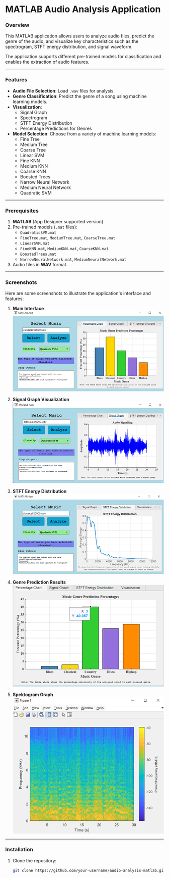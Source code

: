 # **MATLAB Audio Analysis Application**

### **Overview**
This MATLAB application allows users to analyze audio files, predict the genre of the audio, and visualize key characteristics such as the spectrogram, STFT energy distribution, and signal waveform. 

The application supports different pre-trained models for classification and enables the extraction of audio features.

---

### **Features**
- **Audio File Selection**: Load `.wav` files for analysis.
- **Genre Classification**: Predict the genre of a song using machine learning models.
- **Visualization**:
  - Signal Graph
  - Spectrogram
  - STFT Energy Distribution
  - Percentage Predictions for Genres
- **Model Selection**: Choose from a variety of machine learning models:
  - Fine Tree
  - Medium Tree
  - Coarse Tree
  - Linear SVM
  - Fine KNN
  - Medium KNN
  - Coarse KNN
  - Boosted Trees
  - Narrow Neural Network
  - Medium Neural Network
  - Quadratic SVM

---

### **Prerequisites**
1. **MATLAB** (App Designer supported version)
2. Pre-trained models (`.mat` files):
   - `QuadraticSVM.mat`
   - `FineTree.mat`, `MediumTree.mat`, `CoarseTree.mat`
   - `LinearSVM.mat`
   - `FineKNN.mat`, `MediumKNN.mat`, `CoarseKNN.mat`
   - `BoostedTrees.mat`
   - `NarrowNeuralNetwork.mat`, `MediumNeuralNetwork.mat`
3. Audio files in **WAV** format.

---

### **Screenshots**
Here are some screenshots to illustrate the application's interface and features:

1. **Main Interface**  
   ![Main Interface](screenshots/main_interface.png)

2. **Signal Graph Visualization**  
   ![Signal Graph](screenshots/signal_graph.png)

3. **STFT Energy Distribution**  
   ![STFT Energy](screenshots/stft_energy.png)

4. **Genre Prediction Results**  
   ![Genre Prediction](screenshots/genre_prediction.png)

5. **Spektogram Graph**  
   ![Spektogram Graph](screenshots/Spektogram.png)
   

---

### **Installation**
1. Clone the repository:
   ```bash
   git clone https://github.com/your-username/audio-analysis-matlab.git
